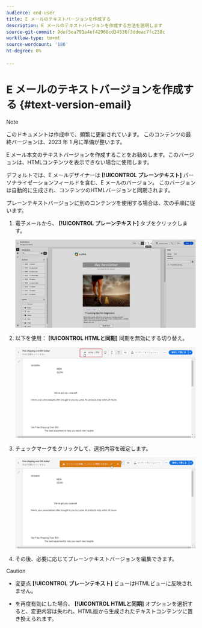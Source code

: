 ```yaml
---
audience: end-user
title: E メールのテキストバージョンを作成する
description: E メールのテキストバージョンを作成する方法を説明します
source-git-commit: 9def5ea791e4ef42968cd34536f3ddeac7fc238c
workflow-type: tm+mt
source-wordcount: '186'
ht-degree: 0%

---
```



# E メールのテキストバージョンを作成する {#text-version-email}

>[!NOTE]
>
>このドキュメントは作成中で、頻繁に更新されています。 このコンテンツの最終バージョンは、2023 年 1 月に準備が整います。

E メール本文のテキストバージョンを作成することをお勧めします。このバージョンは、HTMLコンテンツを表示できない場合に使用します。

デフォルトでは、E メールデザイナーは **[!UICONTROL プレーンテキスト]** パーソナライゼーションフィールドを含む、E メールのバージョン。 このバージョンは自動的に生成され、コンテンツのHTMLバージョンと同期されます。

プレーンテキストバージョンに別のコンテンツを使用する場合は、次の手順に従います。

1. 電子メールから、 **[!UICONTROL プレーンテキスト]** タブをクリックします。

   ![](assets/text_version_3.png)

1. 以下を使用： **[!UICONTROL HTMLと同期]** 同期を無効にする切り替え。

   ![](assets/text_version_1.png)

1. チェックマークをクリックして、選択内容を確定します。

   ![](assets/text_version_2.png)

1. その後、必要に応じてプレーンテキストバージョンを編集できます。

>[!CAUTION]
>
>* 変更点 **[!UICONTROL プレーンテキスト]** ビューはHTMLビューに反映されません。
>
>* を再度有効にした場合、 **[!UICONTROL HTMLと同期]** オプションを選択すると、変更内容は失われ、HTML版から生成されたテキストコンテンツに置き換えられます。

